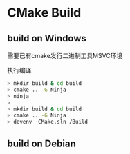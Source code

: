 # CMake Build


## build on Windows

需要已有cmake发行二进制工具MSVC环境

执行编译

```bash
> mkdir build & cd build
> cmake .. -G Ninja
> ninja
>
> mkdir build & cd build
> cmake .. -G Ninja
> devenv  CMake.sln /Build
```

## build on Debian


